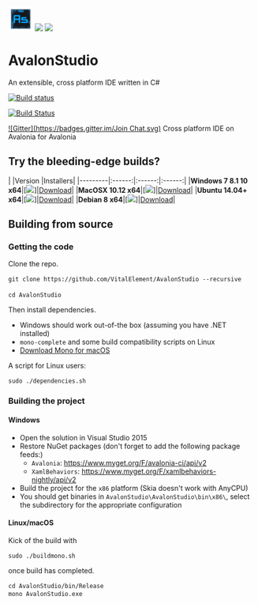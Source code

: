 <img src="AvalonStudio/AvalonStudio/icon.png" width="50" height="50" />
<img src="https://cloud.githubusercontent.com/assets/4672627/21014496/36454f48-bd56-11e6-8e00-6cf8f878e9a6.png" />
<img src="https://files.gitter.im/AvaloniaUI/Avalonia/LoHY/Screenshot-from-2017-01-27-00-51-26.png" />

# AvalonStudio

An extensible, cross platform IDE written in C#

[![Build status](https://ci.appveyor.com/api/projects/status/l2k85kekoby4tb4j?svg=true)](https://ci.appveyor.com/project/danwalmsley/avalonstudio)

[![Build Status](https://travis-ci.org/VitalElement/AvalonStudio.svg?branch=master)](https://travis-ci.org/VitalElement/AvalonStudio)

[![Gitter](https://badges.gitter.im/Join Chat.svg)](https://gitter.im/VitalElement/AvalonStudio?utm_campaign=pr-badge&utm_content=badge&utm_medium=badge&utm_source=badge)
Cross platform IDE on Avalonia for Avalonia

## Try the bleeding-edge builds?
|         |Version |Installers|
|---------|:------:|:------:|:------:|
|**Windows 7 8.1 10 x64**|[![](https://img.shields.io/badge/version-v0.2.0-blue.svg)]|[Download](https://ci.appveyor.com/api/projects/danwalmsley/avalonstudio/artifacts/AvalonStudio-win7-x64.zip)|
|**MacOSX 10.12 x64**|[![](https://img.shields.io/badge/version-v0.2.0-blue.svg)]|[Download](https://ci.appveyor.com/api/projects/danwalmsley/avalonstudio/artifacts/AvalonStudio-osx.10.12-x64.zip)|
|**Ubuntu 14.04+ x64**|[![](https://img.shields.io/badge/version-v0.2.0-blue.svg)]|[Download](https://ci.appveyor.com/api/projects/danwalmsley/avalonstudio/artifacts/AvalonStudio-ubuntu.14.04-x64.zip)|
|**Debian 8 x64**|[![](https://img.shields.io/badge/version-v0.2.0-blue.svg)]|[Download](https://ci.appveyor.com/api/projects/danwalmsley/avalonstudio/artifacts/AvalonStudio-debian.8-x64.zip)|

## Building from source

### Getting the code

Clone the repo.
```
git clone https://github.com/VitalElement/AvalonStudio --recursive

cd AvalonStudio
```

Then install dependencies.

- Windows should work out-of-the box (assuming you have .NET installed)
- `mono-complete` and some build compatibility scripts on Linux
- [Download Mono for macOS](http://www.mono-project.com/download/#download-mac)


A script for Linux users:
```
sudo ./dependencies.sh
```

### Building the project

#### Windows

- Open the solution in Visual Studio 2015
- Restore NuGet packages (don't forget to add the following package feeds:)
  - `Avalonia`: <https://www.myget.org/F/avalonia-ci/api/v2>
  - `XamlBehaviors`: <https://www.myget.org/F/xamlbehaviors-nightly/api/v2>
- Build the project for the `x86` platform (Skia doesn't work with AnyCPU)
- You should get binaries in `AvalonStudio\AvalonStudio\bin\x86\`, select the subdirectory for the appropriate configuration

#### Linux/macOS

Kick of the build with

```
sudo ./buildmono.sh
```

once build has completed.
```
cd AvalonStudio/bin/Release
mono AvalonStudio.exe

